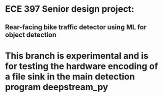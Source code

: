 # ECE 397 Senior design project:
## Rear-facing bike traffic detector using ML for object detection

# This branch is experimental and is for testing the hardware encoding of a file sink in the main detection program deepstream_py

